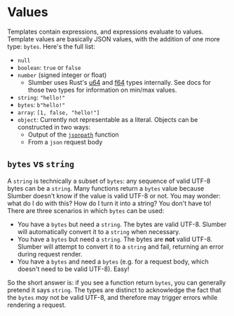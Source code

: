 # Values

Templates contain expressions, and expressions evaluate to values. Template values are basically JSON values, with the addition of one more type: `bytes`. Here's the full list:

- `null`
- `boolean`: `true` or `false`
- `number` (signed integer or float)
  - Slumber uses Rust's [u64](https://doc.rust-lang.org/std/primitive.u64.html) and [f64](https://doc.rust-lang.org/std/primitive.f64.html) types internally. See docs for those two types for information on min/max values.
- `string`: `"hello!"`
- `bytes`: `b"hello!"`
- `array`: `[1, false, "hello!"]`
- `object`: Currently not representable as a literal. Objects can be constructed in two ways:
  - Output of the [`jsonpath`](../../api/template_functions.md#jsonpath) function
  - From a `json` request body

## `bytes` vs `string`

A `string` is technically a subset of `bytes`: any sequence of valid UTF-8 bytes can be a `string`. Many functions return a `bytes` value because Slumber doesn't know if the value is valid UTF-8 or not. You may wonder: what do I do with this? How do I turn it into a string? You don't have to! There are three scenarios in which `bytes` can be used:

- You have a `bytes` but need a `string`. The bytes are valid UTF-8. Slumber will automatically convert it to a `string` when necessary.
- You have a `bytes` but need a `string`. The bytes are **not** valid UTF-8. Slumber will attempt to convert it to a `string` and fail, returning an error during request render.
- You have a `bytes` and need a `bytes` (e.g. for a request body, which doesn't need to be valid UTF-8). Easy!

So the short answer is: if you see a function return `bytes`, you can generally pretend it says `string`. The types are distinct to acknowledge the fact that the `bytes` _may_ not be valid UTF-8, and therefore may trigger errors while rendering a request.
